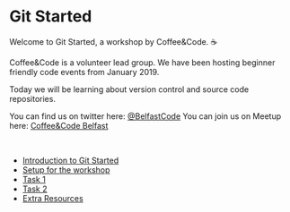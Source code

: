 # Git Started
Welcome to Git Started, a workshop by Coffee&Code. :coffee: 

Coffee&Code is a volunteer lead group. We have been hosting beginner friendly code events from January 2019.

Today we will be learning about version control and source code repositories.

You can find us on twitter here: [@BelfastCode](https://twitter.com/belfastcode)
You can join us on Meetup here: [Coffee&Code Belfast](https://www.meetup.com/coffee-code-belfast/)

<br>

* [Introduction to Git Started](introduction.md)
* [Setup for the workshop](setup.md)
* [Task 1](task_001.md)
* [Task 2](task_002.md)
* [Extra Resources](resources.md)